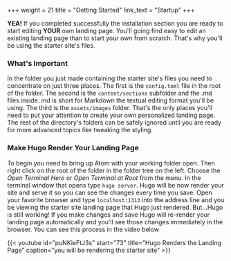 +++
weight = 21
title = "Getting Started"
link_text = "Startup"
+++

**YEA!** If you completed successfully the installation section you are ready to start editing **YOUR** own landing page.  You'll going find easy to edit an existing landing page than to start your own from scratch.  That's why you'll be using the starter site's files.

### What's Important

In the folder you just made containing the starter site's files you need to concentrate on just three places.  The first is the `config.toml` file in the root of the folder.  The second is the `content/sections` subfolder and the .md files inside.  md is short for Markdown the textual editing format you'll be using.  The third is the `assets/images` folder. That's the only places you'll need to put your attention to create your own personalized landing page.  The rest of the directory's folders can be safely ignored until you are ready for more advanced topics like tweaking the styling.

### Make Hugo Render Your Landing Page

To begin you need to bring up Atom with your working folder open.  Then right click on the root of the folder in the folder tree on the left.  Choose the *Open Terminal Here* or *Open Terminal at Root* from the menu.  In the terminal window that opens type `hugo server`.  Hugo will be now render your site and serve it so you can see the changes every time you save.  Open your favorite browser and type `localhost:1313` into the address line and you be viewing the starter site landing page that Hugo just rendered. But...Hugo is still working!  If you make changes and save Hugo will re-render your landing page automatically and you'll see those changes immediately in the browser.  You can see this process in the video below

{{< youtube id="puNKieFtJ3s" start="73" title="Hugo Renders the Landing Page" caption="you will be rendering the starter site" >}}
